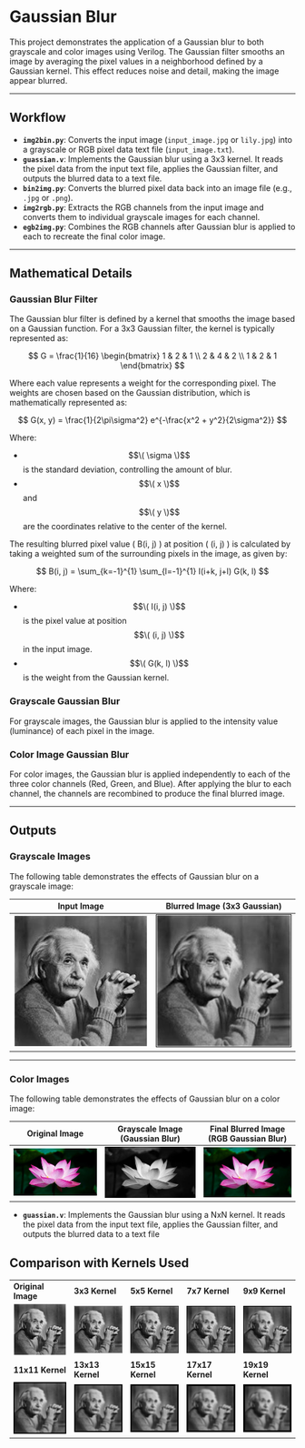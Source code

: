 # Gaussian Blur  

This project demonstrates the application of a Gaussian blur to both grayscale and color images using Verilog. The Gaussian filter smooths an image by averaging the pixel values in a neighborhood defined by a Gaussian kernel. This effect reduces noise and detail, making the image appear blurred.  

---

## Workflow  

- **`img2bin.py`**: Converts the input image (`input_image.jpg` or `lily.jpg`) into a grayscale or RGB pixel data text file (`input_image.txt`).  
- **`guassian.v`**: Implements the Gaussian blur using a 3x3 kernel. It reads the pixel data from the input text file, applies the Gaussian filter, and outputs the blurred data to a text file.  
- **`bin2img.py`**: Converts the blurred pixel data back into an image file (e.g., `.jpg` or `.png`).  
- **`img2rgb.py`**: Extracts the RGB channels from the input image and converts them to individual grayscale images for each channel.  
- **`egb2img.py`**: Combines the RGB channels after Gaussian blur is applied to each to recreate the final color image.

---

## Mathematical Details  

### Gaussian Blur Filter  

The Gaussian blur filter is defined by a kernel that smooths the image based on a Gaussian function. For a 3x3 Gaussian filter, the kernel is typically represented as:

$$
G = \frac{1}{16} \begin{bmatrix} 
1 & 2 & 1 \\
2 & 4 & 2 \\
1 & 2 & 1 
\end{bmatrix}
$$

Where each value represents a weight for the corresponding pixel. The weights are chosen based on the Gaussian distribution, which is mathematically represented as:

$$
G(x, y) = \frac{1}{2\pi\sigma^2} e^{-\frac{x^2 + y^2}{2\sigma^2}}
$$

Where:
- $$\( \sigma \)$$ is the standard deviation, controlling the amount of blur.
- $$\( x \)$$ and $$\( y \)$$ are the coordinates relative to the center of the kernel.

The resulting blurred pixel value \( B(i, j) \) at position \( (i, j) \) is calculated by taking a weighted sum of the surrounding pixels in the image, as given by:

$$
B(i, j) = \sum_{k=-1}^{1} \sum_{l=-1}^{1} I(i+k, j+l) G(k, l)
$$

Where:
- $$\( I(i, j) \)$$ is the pixel value at position $$\( (i, j) \)$$ in the input image.
- $$\( G(k, l) \)$$ is the weight from the Gaussian kernel.

### Grayscale Gaussian Blur  

For grayscale images, the Gaussian blur is applied to the intensity value (luminance) of each pixel in the image.

### Color Image Gaussian Blur  

For color images, the Gaussian blur is applied independently to each of the three color channels (Red, Green, and Blue). After applying the blur to each channel, the channels are recombined to produce the final blurred image.

---

## Outputs  

### Grayscale Images  

The following table demonstrates the effects of Gaussian blur on a grayscale image:

| Input Image               | Blurred Image (3x3 Gaussian)       |  
|---------------------------|------------------------------------|  
| ![Input Image](input_image.jpg) | ![Blurred Image](output_image.jpg) |  

---

### Color Images  

The following table demonstrates the effects of Gaussian blur on a color image:

| Original Image             | Grayscale Image (Gaussian Blur)   | Final Blurred Image (RGB Gaussian Blur) |  
|---------------------------|------------------------------------|-----------------------------------------|  
| ![Original Image](lily.jpg) | ![Grayscale Blurred Image](lily_gray.jpg) | ![Final RGB Blurred Image](output_lily.jpg) |  


- **`guassian.v`**: Implements the Gaussian blur using a NxN kernel. It reads the pixel data from the input text file, applies the Gaussian filter, and outputs the blurred data to a text file

## Comparison with Kernels Used

<table>
  <tr>
    <td><b>Original Image</b></td>
    <td><b>3x3 Kernel</b></td>
    <td><b>5x5 Kernel</b></td>
    <td><b>7x7 Kernel</b></td>
    <td><b>9x9 Kernel</b></td>
  </tr>
  <tr>
    <td><img src="input_image.jpg" alt="Original Image" /></td>
    <td><img src="3by3.jpg" alt="Blurred Image (3x3)" /></td>
    <td><img src="5by5.jpg" alt="Blurred Image (5x5)" /></td>
    <td><img src="7by7.jpg" alt="Blurred Image (7x7)" /></td>
    <td><img src="9by9.jpg" alt="Blurred Image (9x9)" /></td>
  </tr>
  <tr>
    <td><b>11x11 Kernel</b></td>
    <td><b>13x13 Kernel</b></td>
    <td><b>15x15 Kernel</b></td>
    <td><b>17x17 Kernel</b></td>
    <td><b>19x19 Kernel</b></td>
  </tr>
  <tr>
    <td><img src="11by11.jpg" alt="Blurred Image (11x11)" /></td>
    <td><img src="13by13.jpg" alt="Blurred Image (13x13)" /></td>
    <td><img src="15by15.jpg" alt="Blurred Image (15x15)" /></td>
    <td><img src="17by17.jpg" alt="Blurred Image (17x17)" /></td>
    <td><img src="19by19.jpg" alt="Blurred Image (19x19)" /></td>
  </tr>
</table>







